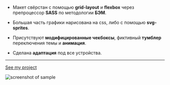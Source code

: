 * Макет свёрстан с помощью **grid-layout** и **flexbox** через препроцессор **SASS** по методологии **БЭМ**.

* Большая часть графики нарисована на css, либо c помощью **svg-sprites**. 

* Присутствуют **модифицированные чекбоксы**, фиктивный **тумблер** переключения темы и **анимация**. 

* Сделана **адаптация** под все устройства. 
***
              
[See my project](https://arturvolokhin.github.io/dashboard/)

![screenshot of sample](https://github.com/arturvolokhin/scrinshots/blob/main/dashboard.png)
